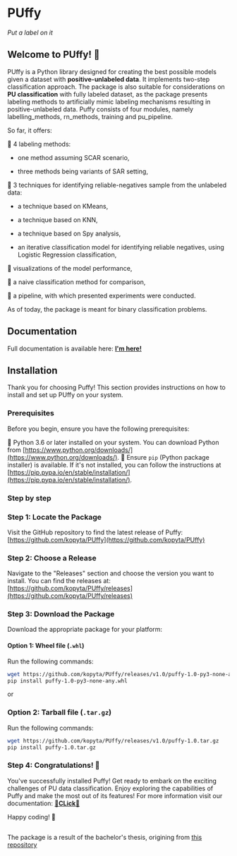 # PUffy
*Put a label on it*
## Welcome to PUffy! 🐡
PUffy is a Python library designed for creating the best possible models given a dataset with **positive-unlabeled data**. It implements two-step classification approach. The package is also suitable for considerations on **PU classification** with fully labeled dataset, as the package presents labeling methods to artificially mimic labeling mechanisms resulting in positive-unlabeled data. Puffy consists of four modules, namely labelling_methods, rn_methods, training and pu_pipeline.

So far, it offers:

🐡 4 labeling methods:
  - one method assuming SCAR scenario,

  - three methods being variants of SAR setting,

🐡 3 techniques for identifying reliable-negatives sample from the unlabeled data:
  - a technique based on KMeans,
  
  - a technique based on KNN,
  
  - a technique based on Spy analysis,
  
  - an iterative classification model for identifying reliable negatives, using Logistic Regression classification,

🐡 visualizations of the model performance,

🐡 a naive classification method for comparison,

🐡 a pipeline, with which presented experiments were conducted.

As of today, the package is meant for binary classification problems.

## Documentation
Full documentation is available here: [**I'm here!**](https://kopyta.github.io/PUffy/)


## Installation

Thank you for choosing Puffy! This section provides instructions on how to install and set up PUffy on your system.

### Prerequisites

Before you begin, ensure you have the following prerequisites:

🐡 Python 3.6 or later installed on your system. You can download Python from [https://www.python.org/downloads/](https://www.python.org/downloads/).
🐡 Ensure `pip` (Python package installer) is available. If it's not installed, you can follow the instructions at [https://pip.pypa.io/en/stable/installation/](https://pip.pypa.io/en/stable/installation/).

### Step by step 

### Step 1: Locate the Package

Visit the GitHub repository to find the latest release of Puffy:
[https://github.com/kopyta/PUffy](https://github.com/kopyta/PUffy)

### Step 2: Choose a Release

Navigate to the "Releases" section and choose the version you want to install. You can find the releases at:
[https://github.com/kopyta/PUffy/releases](https://github.com/kopyta/PUffy/releases)

### Step 3: Download the Package

Download the appropriate package for your platform:

#### Option 1: Wheel file (`.whl`)
Run the following commands:
```bash
wget https://github.com/kopyta/PUffy/releases/v1.0/puffy-1.0-py3-none-any.whl
pip install puffy-1.0-py3-none-any.whl
```
or
### Option 2: Tarball file (`.tar.gz`)
Run the following commands:
```bash
wget https://github.com/kopyta/PUffy/releases/v1.0/puffy-1.0.tar.gz
pip install puffy-1.0.tar.gz
```

### Step 4: Congratulations! 🐡
You've successfully installed Puffy! Get ready to embark on the exciting challenges of PU data classification. Enjoy exploring the capabilities of Puffy and make the most out of its features! For more information visit our documentation: [🐡**CLick**🐡](https://kopyta.github.io/PUffy/)

Happy coding! 🚀

##
The package is a result of the bachelor's thesis, origining from [this repository](https://github.com/zuzannakotlinska/PU_data_classification)
